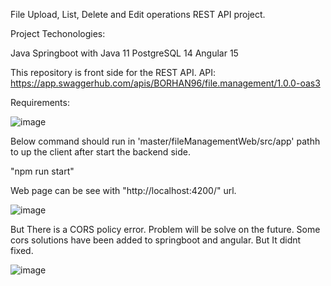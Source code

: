 File Upload, List, Delete and Edit operations REST API project.

Project Techonologies:

Java Springboot with Java 11
PostgreSQL 14
Angular 15

This repository is front side for the REST API.
API: https://app.swaggerhub.com/apis/BORHAN96/file.management/1.0.0-oas3

Requirements:

![image](https://user-images.githubusercontent.com/32410197/222528427-112e4337-8801-4ea5-b6e9-71152d6a77ef.png)

Below command should run in 'master/fileManagementWeb/src/app' pathh to up the client after start the backend side.

"npm run start" 

Web page can be see with "http://localhost:4200/" url.

![image](https://user-images.githubusercontent.com/32410197/222530655-c69a3d6b-7caf-470b-8124-cdf51fda9c4e.png)

But There is a CORS policy error. Problem will be solve on the future. Some cors solutions have been added to springboot and angular. But It didnt fixed.

![image](https://user-images.githubusercontent.com/32410197/222529611-9a6ec6e2-93c7-4bbe-b21a-201518f2900a.png)
